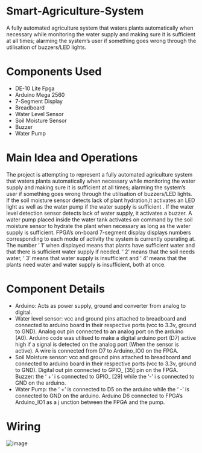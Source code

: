 # Smart-Agriculture-System
A fully automated agriculture system that waters plants automatically when necessary while monitoring the water supply and making sure it is sufficient at all times; alarming the system’s user if something goes wrong through the utilisation of buzzers/LED lights.
# Components Used #
* DE-10 Lite Fpga
* Arduino Mega 2560
* 7-Segment Display
* Breadboard
* Water Level Sensor
* Soil Moisture Sensor
* Buzzer
* Water Pump
# Main Idea and Operations #
The project is attempting to represent a fully
automated agriculture system that waters plants
automatically when necessary while monitoring the
water supply and making sure it is sufficient at all
times; alarming the system’s user if something goes
wrong through the utilisation of buzzers/LED lights.
If the soil moisture sensor detects lack of plant
hydration,it activates an LED light as well as the
water pump if the water supply is sufficient . If the
water level detection sensor detects lack of water
supply, it activates a buzzer. A water pump placed
inside the water tank activates on command by the
soil moisture sensor to hydrate the plant when
necessary as long as the water supply is sufficient.
FPGA’s on-board 7-segment display displays
numbers corresponding to each mode of activity the
system is currently operating at. The number ‘ 1’
when displayed means that plants have sufficient
water and that there is sufficient water supply if
needed. ‘ 2’ means that the soil needs water, ‘ 3’
means that water supply is insufficient and ‘ 4’ means
that the plants need water and water supply is
insufficient, both at once.
# Component Details #
* Arduino: Acts as power supply, ground and converter from analog to digital. 
* Water level sensor: vcc and ground pins attached to breadboard and connected to arduino board in their respective ports (vcc to 3.3v, ground to GND). Analog out pin connected to an analog port on the arduino (A0). Arduino code was utilised to make a digital arduino port (D7) active high if a signal is detected on the analog port (When the sensor is active). A wire is connected from D7 to Arduino_IO0 on the FPGA. 
* Soil Moisture sensor: vcc and ground pins attached to breadboard and connected to arduino board in their respective ports (vcc to 3.3v, ground to GND). Digital out pin connected to GPIO_ [35] pin on the FPGA. Buzzer: the ‘ +’ i s connected to GPIO_ [29] while the ‘-’ i s connected to GND on the arduino. 
* Water Pump: the ‘ +’ is connected to D5 on the arduino while the ‘ -’ is connected to GND on the arduino. Arduino D6 connected to FPGA’s Arduino_IO1 as a j unction between the FPGA and the pump.
# Wiring #
![image](https://user-images.githubusercontent.com/93269352/151236264-6b251221-3ac6-49d8-97bb-61cf1353eed9.png)
